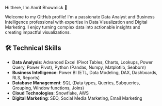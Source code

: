 Hi there, I'm Amrit Bhowmick 👋

Welcome to my GitHub profile! I'm a passionate Data Analyst and Business Intelligence professional with expertise in Data Visualization and Digital Marketing. I enjoy turning complex data into actionable insights and creating impactful visualizations.

## 🛠️ Technical Skills

- **Data Analysis**: Advanced Excel (Pivot Tables, Charts, Lookups, Power Query, Power Pivot), Python (Pandas, Numpy, Matplotlib, Seaborn)
- **Business Intelligence**: Power BI (ETL, Data Modeling, DAX, Dashboards, RLS, Reports)
- **Database Management**: SQL (Data types, Queries, Subqueries, Grouping, Window functions, Joins)
- **Cloud Technologies**: Snowflake, AWS
- **Digital Marketing**: SEO, Social Media Marketing, Email Marketing
